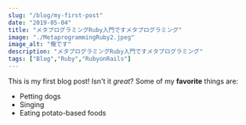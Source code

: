 ```yaml
---
slug: "/blog/my-first-post"
date: "2019-05-04"
title: "メタプログラミングRuby入門ですメタプログラミング"
image: "./MetaprogrammingRuby2.jpeg"
image_alt: "俺です"
description: "メタプログラミングRuby入門ですメタプログラミング" 
tags: ["Blog","Ruby","RubyonRails"]
---
```


This is my first blog post! Isn't it *great*?
Some of my **favorite** things are:
* Petting dogs
* Singing
* Eating potato-based foods